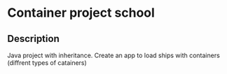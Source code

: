 # Container project school

## Description

Java project with inheritance. Create an app to load ships with containers (diffrent types of catainers)